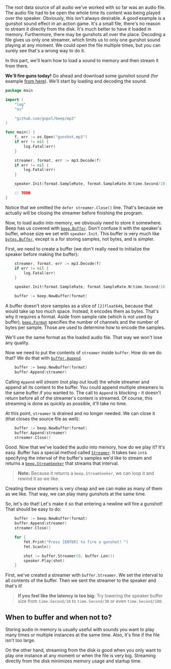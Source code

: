The root data source of all audio we've worked with so far was an audio file. The audio file had to be open the whole time its content was being played over the speaker. Obviously, this isn't always desirable. A good example is a gunshot sound effect in an action game. It's a small file, there's no reason to stream it directly from the disk. It's much better to have it loaded in memory. Furthermore, there may be gunshots all over the place. Decoding a file gives us only one streamer, which limits us to only one gunshot sound playing at any moment. We could open the file multiple times, but you can surely see that's a wrong way to do it.

In this part, we'll learn how to load a sound to memory and then stream it from there.

**We'll fire guns today!** Go ahead and download some gunshot sound (for example [from here](https://www.freesoundeffects.com/)). We'll start by loading and decoding the sound:

```go
package main

import (
	"log"
	"os"

	"github.com/gopxl/beep/mp3"
)

func main() {
	f, err := os.Open("gunshot.mp3")
	if err != nil {
		log.Fatal(err)
	}

	streamer, format, err := mp3.Decode(f)
	if err != nil {
		log.Fatal(err)
	}

	speaker.Init(format.SampleRate, format.SampleRate.N(time.Second/10))

	// TODO
}
```

Notice that we omitted the `defer streamer.Close()` line. That's because we actually will be closing the streamer before finishing the program.

Now, to load audio into memory, we obviously need to store it somewhere. Beep has us covered with [`beep.Buffer`](https://godoc.org/github.com/gopxl/beep#Buffer). Don't confuse it with the speaker's buffer, whose size we set with `speaker.Init`. This buffer is very much like [`bytes.Buffer`](https://golang.org/pkg/bytes/#Buffer), except is a for storing samples, not bytes, and is simpler.

First, we need to create a buffer (we don't really need to initialize the speaker before making the buffer):

```go
	streamer, format, err := mp3.Decode(f)
	if err != nil {
		log.Fatal(err)
	}

	speaker.Init(format.SampleRate, format.SampleRate.N(time.Second/10))

	buffer := beep.NewBuffer(format)
```

A buffer doesn't store samples as a slice of `[2]float64`s, because that would take up too much space. Instead, it encodes them as bytes. That's why it requires a format. Aside from sample rate (which is not used by buffer), [`beep.Format`](https://godoc.org/github.com/gopxl/beep#Format) specifies the number of channels and the number of bytes per sample. Those are used to determine how to encode the samples.

We'll use the same format as the loaded audio file. That way we won't lose any quality.

Now we need to put the contents of `streamer` inside `buffer`. How do we do that? We do that with [`buffer.Append`](https://godoc.org/github.com/gopxl/beep#Buffer.Append).

```go
	buffer := beep.NewBuffer(format)
	buffer.Append(streamer)
```

Calling `Append` will _stream_ (not play out loud) the whole streamer and append all its content to the buffer. You could append multiple streamers to the same buffer if you wanted to. The call to `Append` is blocking - it doesn't return before all of the streamer's content is streamed. Of course, this streaming is done as quickly as possible, it'll take no time.

At this point, `streamer` is drained and no longer needed. We can close it (that closes the source file as well):

```go
	buffer := beep.NewBuffer(format)
	buffer.Append(streamer)
	streamer.Close()
```

Good. Now that we've loaded the audio into memory, how do we play it? It's easy. Buffer has a special method called [`Streamer`](https://godoc.org/github.com/gopxl/beep#Buffer.Streamer). It takes two `int`s specifying the interval of the buffer's samples we'd like to stream and returns a [`beep.StreamSeeker`](https://godoc.org/github.com/gopxl/beep#StreamSeeker) that streams that interval.

> **Note:** Because it returns a `beep.StreamSeeker`, we can loop it and rewind it as we like.

Creating these streamers is very cheap and we can make as many of them as we like. That way, we can play many gunshots at the same time.

So, let's do that! Let's make it so that entering a newline will fire a gunshot! That should be easy to do:

```go
	buffer := beep.NewBuffer(format)
	buffer.Append(streamer)
	streamer.Close()

	for {
		fmt.Print("Press [ENTER] to fire a gunshot! ")
		fmt.Scanln()

		shot := buffer.Streamer(0, buffer.Len())
		speaker.Play(shot)
	}
```

First, we've created a streamer with `buffer.Streamer`. We set the interval to all contents of the buffer. Then we sent the streamer to the speaker and that's it!

> **If you feel like the latency is too big:** Try lowering the speaker buffer size from `time.Second/10` to `time.Second/30` or even `time.Second/100`.

## When to buffer and when not to?

Storing audio in memory is usually useful with sounds you want to play many times or multiple instances at the same time. Also, it's fine if the file isn't too large.

On the other hand, streaming from the disk is good when you only want to play one instance at any moment or when the file is very big. Streaming directly from the disk minimizes memory usage and startup time.